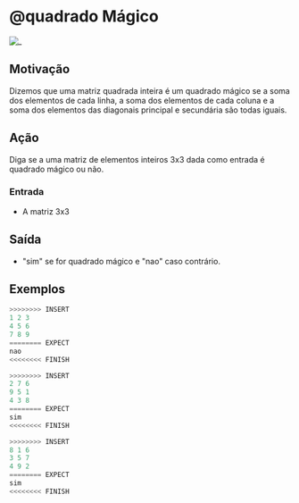 # @quadrado Mágico

![_](cover.jpg)

## Motivação

Dizemos que uma matriz quadrada inteira é um quadrado mágico se a soma dos elementos de cada linha, a soma dos elementos de cada coluna e a soma dos elementos das diagonais principal e secundária são todas iguais.  
  
## Ação

Diga se a uma matriz de elementos inteiros 3x3 dada como entrada é quadrado mágico ou não.  
  
### Entrada

* A matriz 3x3

## Saída

* "sim" se for quadrado mágico e "nao" caso contrário.

## Exemplos

``` py
>>>>>>>> INSERT
1 2 3
4 5 6
7 8 9
======== EXPECT
nao
<<<<<<<< FINISH
```

```py
>>>>>>>> INSERT
2 7 6
9 5 1
4 3 8
======== EXPECT
sim
<<<<<<<< FINISH
```

```py
>>>>>>>> INSERT
8 1 6
3 5 7
4 9 2
======== EXPECT
sim
<<<<<<<< FINISH
```
